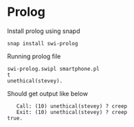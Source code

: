 # Prolog

Install prolog using snapd

```
snap install swi-prolog
```

Running prolog file

```
swi-prolog.swipl smartphone.pl
t
unethical(stevey).
```

Should get output like below

```
   Call: (10) unethical(stevey) ? creep
   Exit: (10) unethical(stevey) ? creep
true.

```
